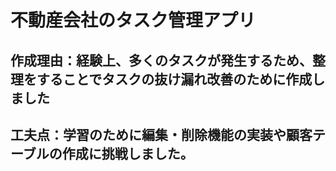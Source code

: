# 不動産会社のタスク管理アプリ
## 作成理由：経験上、多くのタスクが発生するため、整理をすることでタスクの抜け漏れ改善のために作成しました
## 工夫点：学習のために編集・削除機能の実装や顧客テーブルの作成に挑戦しました。
